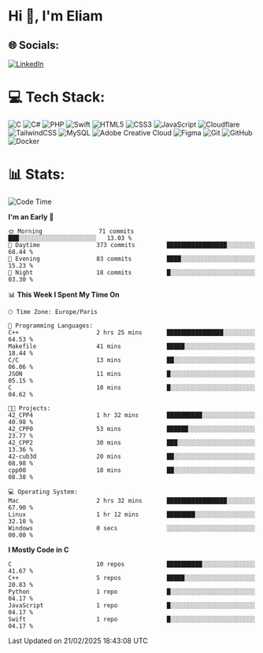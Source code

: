 <h1>Hi 👋, I'm Eliam</h1>

## 🌐 Socials:
[![LinkedIn](https://img.shields.io/badge/LinkedIn-%230077B5.svg?logo=linkedin&logoColor=white)](https://www.linkedin.com/in/eliam-detoh/) 

# 💻 Tech Stack:
![C](https://img.shields.io/badge/c-%2300599C.svg?style=for-the-badge&logo=c&logoColor=white) ![C#](https://img.shields.io/badge/c%23-%23239120.svg?style=for-the-badge&logo=csharp&logoColor=white) ![PHP](https://img.shields.io/badge/php-%23777BB4.svg?style=for-the-badge&logo=php&logoColor=white) ![Swift](https://img.shields.io/badge/swift-F54A2A?style=for-the-badge&logo=swift&logoColor=white) ![HTML5](https://img.shields.io/badge/html5-%23E34F26.svg?style=for-the-badge&logo=html5&logoColor=white) ![CSS3](https://img.shields.io/badge/css3-%231572B6.svg?style=for-the-badge&logo=css3&logoColor=white) ![JavaScript](https://img.shields.io/badge/javascript-%23323330.svg?style=for-the-badge&logo=javascript&logoColor=%23F7DF1E) ![Cloudflare](https://img.shields.io/badge/Cloudflare-F38020?style=for-the-badge&logo=Cloudflare&logoColor=white) ![TailwindCSS](https://img.shields.io/badge/tailwindcss-%2338B2AC.svg?style=for-the-badge&logo=tailwind-css&logoColor=white) ![MySQL](https://img.shields.io/badge/mysql-4479A1.svg?style=for-the-badge&logo=mysql&logoColor=white) ![Adobe Creative Cloud](https://img.shields.io/badge/Adobe%20Creative%20Cloud-DA1F26.svg?style=for-the-badge&logo=Adobe%20Creative%20Cloud&logoColor=white) ![Figma](https://img.shields.io/badge/figma-%23F24E1E.svg?style=for-the-badge&logo=figma&logoColor=white) ![Git](https://img.shields.io/badge/git-%23F05033.svg?style=for-the-badge&logo=git&logoColor=white) ![GitHub](https://img.shields.io/badge/github-%23121011.svg?style=for-the-badge&logo=github&logoColor=white) ![Docker](https://img.shields.io/badge/docker-%230db7ed.svg?style=for-the-badge&logo=docker&logoColor=white)

# 📊  Stats:
<!--START_SECTION:waka-->
![Code Time](http://img.shields.io/badge/Code%20Time-162%20hrs%203%20mins-blue)

**I'm an Early 🐤** 

```text
🌞 Morning                71 commits          ███░░░░░░░░░░░░░░░░░░░░░░   13.03 % 
🌆 Daytime                373 commits         █████████████████░░░░░░░░   68.44 % 
🌃 Evening                83 commits          ████░░░░░░░░░░░░░░░░░░░░░   15.23 % 
🌙 Night                  18 commits          █░░░░░░░░░░░░░░░░░░░░░░░░   03.30 % 
```


📊 **This Week I Spent My Time On** 

```text
🕑︎ Time Zone: Europe/Paris

💬 Programming Languages: 
C++                      2 hrs 25 mins       ████████████████░░░░░░░░░   64.53 % 
Makefile                 41 mins             █████░░░░░░░░░░░░░░░░░░░░   18.44 % 
C/C                      13 mins             ██░░░░░░░░░░░░░░░░░░░░░░░   06.06 % 
JSON                     11 mins             █░░░░░░░░░░░░░░░░░░░░░░░░   05.15 % 
C                        10 mins             █░░░░░░░░░░░░░░░░░░░░░░░░   04.62 % 

🐱‍💻 Projects: 
42_CPP4                  1 hr 32 mins        ██████████░░░░░░░░░░░░░░░   40.98 % 
42_CPP0                  53 mins             ██████░░░░░░░░░░░░░░░░░░░   23.77 % 
42_CPP2                  30 mins             ███░░░░░░░░░░░░░░░░░░░░░░   13.36 % 
42-cub3d                 20 mins             ██░░░░░░░░░░░░░░░░░░░░░░░   08.98 % 
cpp00                    18 mins             ██░░░░░░░░░░░░░░░░░░░░░░░   08.38 % 

💻 Operating System: 
Mac                      2 hrs 32 mins       █████████████████░░░░░░░░   67.90 % 
Linux                    1 hr 12 mins        ████████░░░░░░░░░░░░░░░░░   32.10 % 
Windows                  0 secs              ░░░░░░░░░░░░░░░░░░░░░░░░░   00.00 % 
```

**I Mostly Code in C** 

```text
C                        10 repos            ██████████░░░░░░░░░░░░░░░   41.67 % 
C++                      5 repos             █████░░░░░░░░░░░░░░░░░░░░   20.83 % 
Python                   1 repo              █░░░░░░░░░░░░░░░░░░░░░░░░   04.17 % 
JavaScript               1 repo              █░░░░░░░░░░░░░░░░░░░░░░░░   04.17 % 
Swift                    1 repo              █░░░░░░░░░░░░░░░░░░░░░░░░   04.17 % 
```




 Last Updated on 21/02/2025 18:43:08 UTC
<!--END_SECTION:waka-->
